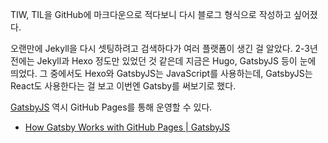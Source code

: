 TIW, TIL을 GitHub에 마크다운으로 적다보니 다시 블로그 형식으로 작성하고 싶어졌다.

오랜만에 Jekyll을 다시 셋팅하려고 검색하다가 여러 플랫폼이 생긴 걸 알았다.
2-3년 전에는 Jekyll과 Hexo 정도만 있었던 것 같은데 지금은 Hugo, GatsbyJS 등이 눈에 띄었다.
그 중에서도 Hexo와 GatsbyJS는 JavaScript를 사용하는데, GatsbyJS는 React도 사용한다는 걸 보고 이번엔 Gatsby를 써보기로 했다.

[GatsbyJS](https://www.gatsbyjs.org/) 역시 GitHub Pages를 통해 운영할 수 있다.

- [How Gatsby Works with GitHub Pages | GatsbyJS](https://www.gatsbyjs.org/docs/how-gatsby-works-with-github-pages/)

